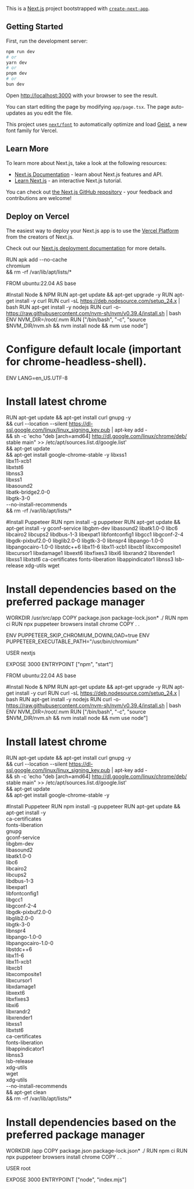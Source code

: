 This is a [Next.js](https://nextjs.org) project bootstrapped with [`create-next-app`](https://nextjs.org/docs/app/api-reference/cli/create-next-app).

## Getting Started

First, run the development server:

```bash
npm run dev
# or
yarn dev
# or
pnpm dev
# or
bun dev
```

Open [http://localhost:3000](http://localhost:3000) with your browser to see the result.

You can start editing the page by modifying `app/page.tsx`. The page auto-updates as you edit the file.

This project uses [`next/font`](https://nextjs.org/docs/app/building-your-application/optimizing/fonts) to automatically optimize and load [Geist](https://vercel.com/font), a new font family for Vercel.

## Learn More

To learn more about Next.js, take a look at the following resources:

- [Next.js Documentation](https://nextjs.org/docs) - learn about Next.js features and API.
- [Learn Next.js](https://nextjs.org/learn) - an interactive Next.js tutorial.

You can check out [the Next.js GitHub repository](https://github.com/vercel/next.js) - your feedback and contributions are welcome!

## Deploy on Vercel

The easiest way to deploy your Next.js app is to use the [Vercel Platform](https://vercel.com/new?utm_medium=default-template&filter=next.js&utm_source=create-next-app&utm_campaign=create-next-app-readme) from the creators of Next.js.

Check out our [Next.js deployment documentation](https://nextjs.org/docs/app/building-your-application/deploying) for more details.


RUN apk add --no-cache \
    chromium \
    && rm -rf /var/lib/apt/lists/*






FROM ubuntu:22.04 AS base



#Install Node & NPM
RUN apt-get update && apt-get upgrade -y
RUN apt-get install -y curl
RUN curl -sL https://deb.nodesource.com/setup_24.x | bash
RUN apt-get install -y nodejs
RUN curl -o- https://raw.githubusercontent.com/nvm-sh/nvm/v0.39.4/install.sh | bash
ENV NVM_DIR=/root/.nvm
RUN ["/bin/bash", "-c", "source $NVM_DIR/nvm.sh && nvm install node && nvm use node"]


  
# Configure default locale (important for chrome-headless-shell).
ENV LANG=en_US.UTF-8 
# Install latest chrome 
RUN apt-get update && apt-get install curl gnupg -y \
  && curl --location --silent https://dl-ssl.google.com/linux/linux_signing_key.pub | apt-key add - \
  && sh -c 'echo "deb [arch=amd64] http://dl.google.com/linux/chrome/deb/ stable main" >> /etc/apt/sources.list.d/google.list' \
  && apt-get update \
  && apt-get install google-chrome-stable -y libxss1 \
  libx11-xcb1 \
  libxtst6 \
  libnss3 \
  libxss1 \
  libasound2 \
  libatk-bridge2.0-0 \
  libgtk-3-0 \
  --no-install-recommends \
  && rm -rf /var/lib/apt/lists/* 



#Install Puppeteer
RUN npm install -g puppeteer 
RUN apt-get update && apt-get install -y gconf-service libgbm-dev libasound2 libatk1.0-0 libc6 libcairo2 libcups2 libdbus-1-3 libexpat1 libfontconfig1 libgcc1 libgconf-2-4 libgdk-pixbuf2.0-0 libglib2.0-0 libgtk-3-0 libnspr4 libpango-1.0-0 libpangocairo-1.0-0 libstdc++6 libx11-6 libx11-xcb1 libxcb1 libxcomposite1 libxcursor1 libxdamage1 libxext6 libxfixes3 libxi6 libxrandr2 libxrender1 libxss1 libxtst6 ca-certificates fonts-liberation libappindicator1 libnss3 lsb-release xdg-utils wget

# Install dependencies based on the preferred package manager
WORKDIR /usr/src/app
COPY package.json package-lock.json* ./
RUN npm ci
RUN npx puppeteer browsers install chrome
COPY . .

ENV PUPPETEER_SKIP_CHROMIUM_DOWNLOAD=true
ENV PUPPETEER_EXECUTABLE_PATH="/usr/bin/chromium"

USER nextjs

EXPOSE 3000
ENTRYPOINT ["npm", "start"]


FROM ubuntu:22.04 AS base

#Install Node & NPM
RUN apt-get update && apt-get upgrade -y
RUN apt-get install -y curl
RUN curl -sL https://deb.nodesource.com/setup_24.x | bash
RUN apt-get install -y nodejs
RUN curl -o- https://raw.githubusercontent.com/nvm-sh/nvm/v0.39.4/install.sh | bash
ENV NVM_DIR=/root/.nvm
RUN ["/bin/bash", "-c", "source $NVM_DIR/nvm.sh && nvm install node && nvm use node"]

# Install latest chrome 
RUN apt-get update && apt-get install curl gnupg -y \
  && curl --location --silent https://dl-ssl.google.com/linux/linux_signing_key.pub | apt-key add - \
  && sh -c 'echo "deb [arch=amd64] http://dl.google.com/linux/chrome/deb/ stable main" >> /etc/apt/sources.list.d/google.list' \
  && apt-get update \
  && apt-get install google-chrome-stable -y 

#Install Puppeteer
RUN npm install -g puppeteer 
RUN apt-get update && apt-get install -y \
  ca-certificates \
  fonts-liberation \
  gnupg \
  gconf-service \
  libgbm-dev \
  libasound2 \
  libatk1.0-0 \
  libc6 \
  libcairo2 \
  libcups2 \
  libdbus-1-3 \
  libexpat1 \
  libfontconfig1 \
  libgcc1 \
  libgconf-2-4 \
  libgdk-pixbuf2.0-0 \
  libglib2.0-0 \
  libgtk-3-0 \
  libnspr4 \
  libpango-1.0-0 \
  libpangocairo-1.0-0 \
  libstdc++6 \
  libx11-6 \
  libx11-xcb1 \
  libxcb1 \
  libxcomposite1 \
  libxcursor1 \
  libxdamage1 \
  libxext6 \
  libxfixes3 \
  libxi6 \
  libxrandr2 \
  libxrender1 \
  libxss1 \
  libxtst6 \
  ca-certificates \
  fonts-liberation \
  libappindicator1 \
  libnss3 \
  lsb-release \
  xdg-utils \
  wget \
  xdg-utils \
  --no-install-recommends \
  && apt-get clean \
  && rm -rf /var/lib/apt/lists/*

# Install dependencies based on the preferred package manager
WORKDIR /app
COPY package.json package-lock.json* ./
RUN npm ci
RUN npx puppeteer browsers install chrome 
COPY . .


USER root

EXPOSE 3000
ENTRYPOINT ["node", "index.mjs"]

